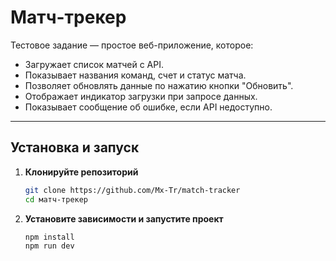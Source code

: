 # Матч-трекер

Тестовое задание — простое веб-приложение, которое:
- Загружает список матчей с API.
- Показывает названия команд, счет и статус матча.
- Позволяет обновлять данные по нажатию кнопки "Обновить".
- Отображает индикатор загрузки при запросе данных.
- Показывает сообщение об ошибке, если API недоступно.

---

## Установка и запуск

1. **Клонируйте репозиторий**
   ```bash
   git clone https://github.com/Mx-Tr/match-tracker
   cd матч-трекер

1. **Установите зависимости и запустите проект**
   ```bash
   npm install
   npm run dev


